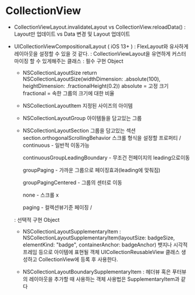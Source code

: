 # CollectionView

- CollectionViewLayout.invalidateLayout vs CollectionView.reloadData()
  :  Layout만 업데이트 vs Data 변경 및 Layout 업데이트

  
- UICollectionViewCompositionalLayout ( iOS 13+ )
  : FlexLayout와 유사하게 레이아웃을 설정할 수 있을 것 같다.
  : CollectionViewLayout을 유연하게 커스터마이징 할 수 있게해주는 클래스
  : 필수 구현 Object 
    - NSCollectionLayoutSize return NSCollectionLayoutSize(widthDimension: .absolute(100), heightDimension: .fractionalHeight(0.2))
      absolute = 고정 크기
      fractional = 속한 그룹의 크기에 대한 비율
      
    - NSCollectionLayoutItem 지정된 사이즈의 아이템
    
    - NSCollectionLayoutGroup 아이템들을 담고있는 그룹
    
    - NSCollectionLayoutSection 그룹을 담고있는 섹션
      section.orthogonalScrollingBehavior 스크롤 형식을 설정할 프로퍼티
      / continuous - 일반적 이동가능

        continuousGroupLeadingBoundary - 무조건 전페이지의 leading으로이동

        groupPaging - 가까운 그룹으로 페이징효과(leading에 맞춰짐)

        groupPagingCentered - 그룹의 센터로 이동

        none - 스크롤 x

        paging - 컬렉션뷰기준 페이징
      /
      
  : 선택적 구현 Object
    - NSCollectionLayoutSupplementaryItem
      : NSCollectionLayoutSupplementaryItem(layoutSize: badgeSize, elementKind: "badge", containerAnchor: badgeAnchor)
        뱃지나 시각적 프레임 등으로 아이템에 표현될 객체
        UICollectionReusableView 클래스 생성하고 CollectionView에 등록 후 사용한다.
        
     
    - NSCollectionLayoutBoundarySupplementaryItem
      : 헤더뷰 혹은 푸터뷰의 레이아웃을 추가할 때 사용하는 객체
        사용법은 SupplementaryItem과 같다
        
    
        
